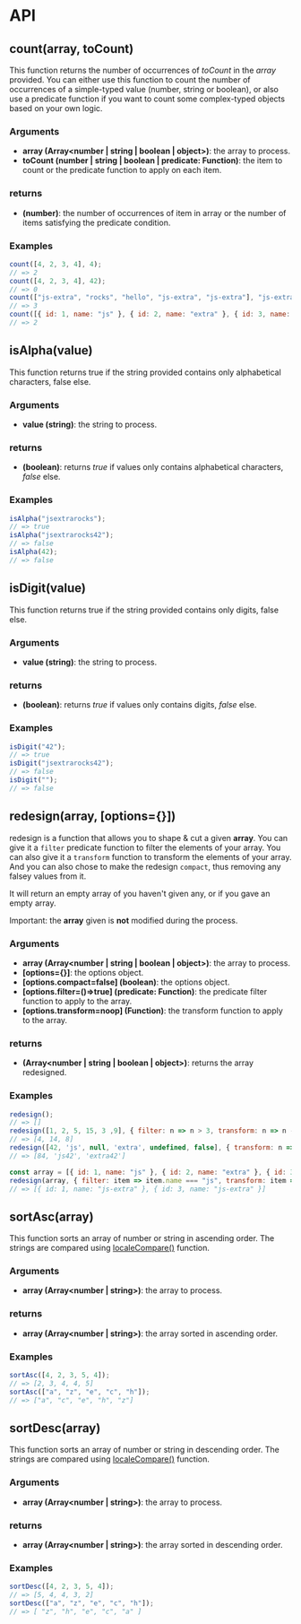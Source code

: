 # API

## count(array, toCount)

This function returns the number of occurrences of *toCount* in the *array* provided.
You can either use this function to count the number of occurrences of a simple-typed value (number, string or boolean),
or also use a predicate function if you want to count some complex-typed objects based on your own logic.

### Arguments

- **array (Array<number | string | boolean | object>)**: the array to process.
- **toCount (number | string | boolean | predicate: Function)**: the item to count or the predicate function to apply on each item.

### returns

- **(number)**: the number of occurrences of item in array or the number of items satisfying the predicate condition.

### Examples

```js
count([4, 2, 3, 4], 4);
// => 2
count([4, 2, 3, 4], 42);
// => 0
count(["js-extra", "rocks", "hello", "js-extra", "js-extra"], "js-extra");
// => 3
count([{ id: 1, name: "js" }, { id: 2, name: "extra" }, { id: 3, name: "js" }], (item) => item.name === "js");
// => 2
```

## isAlpha(value)

This function returns true if the string provided contains only alphabetical characters,
false else.

### Arguments

- **value (string)**: the string to process.

### returns

- **(boolean)**: returns *true* if values only contains alphabetical characters, *false* else.

### Examples

```js
isAlpha("jsextrarocks");
// => true
isAlpha("jsextrarocks42");
// => false
isAlpha(42);
// => false
```

## isDigit(value)

This function returns true if the string provided contains only digits,
false else.

### Arguments

- **value (string)**: the string to process.

### returns

- **(boolean)**: returns *true* if values only contains digits, *false* else.

### Examples

```js
isDigit("42");
// => true
isDigit("jsextrarocks42");
// => false
isDigit("");
// => false
```

## redesign(array, [options={}])

redesign is a function that allows you to shape & cut a given **array**. You can
give it a `filter` predicate function to filter the elements of your array.
You can also give it a `transform` function to transform the elements of your array.
And you can also chose to make the redesign `compact`, thus removing any falsey
values from it.

It will return an empty array of you haven't given any, or if you gave an empty array.

Important: the **array** given is **not** modified during the process.

### Arguments

- **array (Array<number | string | boolean | object>)**: the array to process.
- **[options={}]**: the options object.
- **[options.compact=false] (boolean)**: the options object.
- **[options.filter=()=>true] (predicate: Function)**: the predicate filter function to apply to the array.
- **[options.transform=noop] (Function)**: the transform function to apply to the array.

### returns

- **(Array<number | string | boolean | object>)**: returns the array redesigned.

### Examples

```js
redesign();
// => []
redesign([1, 2, 5, 15, 3 ,9], { filter: n => n > 3, transform: n => n - 1 });
// => [4, 14, 8]
redesign([42, 'js', null, 'extra', undefined, false], { transform: n => n + 42, compact: true });
// => [84, 'js42', 'extra42']

const array = [{ id: 1, name: "js" }, { id: 2, name: "extra" }, { id: 3, name: "js" }]
redesign(array, { filter: item => item.name === "js", transform: item => ({ ...item, name: item.name + '-extra' }) });
// => [{ id: 1, name: "js-extra" }, { id: 3, name: "js-extra" }]
```

## sortAsc(array)

This function sorts an array of number or string in ascending order. The strings
are compared using [localeCompare()](https://developer.mozilla.org/fr/docs/Web/JavaScript/Reference/Objets_globaux/String/localeCompare) function.

### Arguments

- **array (Array<number | string>)**: the array to process.

### returns

- **array (Array<number | string>)**: the array sorted in ascending order.

### Examples

```js
sortAsc([4, 2, 3, 5, 4]);
// => [2, 3, 4, 4, 5]
sortAsc(["a", "z", "e", "c", "h"]);
// => ["a", "c", "e", "h", "z"]
```

## sortDesc(array)

This function sorts an array of number or string in descending order. The strings
are compared using [localeCompare()](https://developer.mozilla.org/fr/docs/Web/JavaScript/Reference/Objets_globaux/String/localeCompare) function.

### Arguments

- **array (Array<number | string>)**: the array to process.

### returns

- **array (Array<number | string>)**: the array sorted in descending order.

### Examples

```js
sortDesc([4, 2, 3, 5, 4]);
// => [5, 4, 4, 3, 2]
sortDesc(["a", "z", "e", "c", "h"]);
// => [ "z", "h", "e", "c", "a" ]
```
